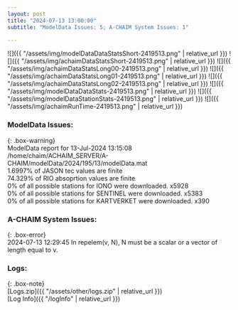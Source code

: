 ```yaml
---
layout: post
title: "2024-07-13 13:00:00"
subtitle: "ModelData Issues: 5; A-CHAIM System Issues: 1"

---
```


![]({{ "/assets/img/modelDataDataStatsShort-2419513.png" | relative_url }})
![]({{ "/assets/img/achaimDataStatsShort-2419513.png" | relative_url }})
![]({{ "/assets/img/achaimDataStatsLong00-2419513.png" | relative_url }})
![]({{ "/assets/img/achaimDataStatsLong01-2419513.png" | relative_url }})
![]({{ "/assets/img/achaimDataStatsLong02-2419513.png" | relative_url }})
![]({{ "/assets/img/modelDataDataStats-2419513.png" | relative_url }})
![]({{ "/assets/img/modelDataStationStats-2419513.png" | relative_url }})
![]({{ "/assets/img/achaimRunTime-2419513.png" | relative_url }})


### ModelData Issues:  
  
{: .box-warning}  
 ModelData report for 13-Jul-2024 13:15:08   
 /home/chaim/ACHAIM_SERVER/A-CHAIM/modelData/2024/195/13/modelData.mat   
 1.6997% of JASON tec values are finite   
 74.329% of RIO absoprtion values are finite   
 0% of all possible stations for IONO were downloaded. x5928   
 0% of all possible stations for SENTINEL were downloaded. x5383   
 0% of all possible stations for KARTVERKET were downloaded. x390   
  
### A-CHAIM System Issues:  
  
{: .box-error}  
2024-07-13 12:29:45 In repelem(v, N), N must be a scalar or a vector of length equal to v.  

### Logs:  
  
{: .box-note}  
[Logs.zip]({{ "/assets/other/logs.zip" | relative_url }})  
[Log Info]({{ "/logInfo" | relative_url }})  
